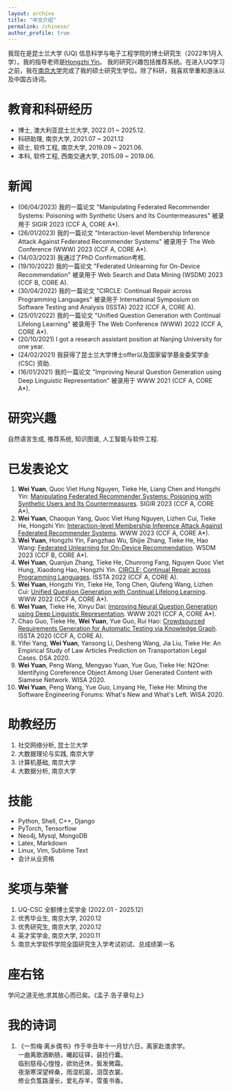 ```yaml
---
layout: archive
title: "中文介绍"
permalink: /chinese/
author_profile: true
---
```


我现在是昆士兰大学 (UQ) 信息科学与电子工程学院的博士研究生（2022年1月入学）。我的指导老师是[Hongzhi Yin](https://sites.google.com/view/hongzhi-yin/home)。 我的研究兴趣包括推荐系统。<!-- ，知识图谱，自然语言处理，以及人工智能在软件工程中的应用。 -->在进入UQ学习之前，我在[南京大学](https://www.nju.edu.cn)完成了我的硕士研究生学位。除了科研，我喜欢举重和游泳以及中国古诗词。


教育和科研经历
======
* 博士, 澳大利亚昆士兰大学, 2022.01 ~ 2025.12.
* 科研助理, 南京大学, 2021.07 ~ 2021.12
* 硕士, 软件工程, 南京大学, 2019.09 ~ 2021.06.
* 本科, 软件工程, 西南交通大学, 2015.09 ~ 2019.06.

新闻
======
* (06/04/2023) 我的一篇论文 "Manipulating Federated Recommender Systems: Poisoning with Synthetic Users and Its Countermeasures" 被录用于 SIGIR 2023 (CCF A, CORE A*).
* (26/01/2023) 我的一篇论文 "Interaction-level Membership Inference Attack Against Federated Recommender Systems" 被录用于 The Web Conference (WWW) 2023 (CCF A, CORE A*).
* (14/03/2023) 我通过了PhD Confirmation考核.
* (19/10/2022) 我的一篇论文 "Federated Unlearning for On-Device Recommendation" 被录用于 Web Search and Data Mining (WSDM) 2023 (CCF B, CORE A).
* (30/04/2022) 我的一篇论文 "CIRCLE: Continual Repair across Programming Languages" 被录用于 International Symposium on Software Testing and Analysis (ISSTA) 2022 (CCF A, CORE A).
* (25/01/2022) 我的一篇论文 "Unified Question Generation with Continual Lifelong Learning" 被录用于 The Web Conference (WWW) 2022 (CCF A, CORE A*).
* (20/10/2021) I got a research assistant position at Nanjing University for one year.
* (24/02/2021) 我获得了昆士兰大学博士offer以及国家留学基金委奖学金 (CSC) 资助.
* (16/01/2021) 我的一篇论文 "Improving Neural Question Generation using Deep Linguistic Representation" 被录用于 WWW 2021 (CCF A, CORE A*).

研究兴趣
======
自然语言生成, 推荐系统, 知识图谱, 人工智能与软件工程.

已发表论文
======
1. **Wei Yuan**, Quoc Viet Hung Nguyen, Tieke He, Liang Chen and Hongzhi Yin: [Manipulating Federated Recommender Systems: Poisoning with Synthetic Users and Its Countermeasures](https://arxiv.org/abs/2304.03054). SIGIR 2023 (CCF A, CORE A*).
1. **Wei Yuan**, Chaoqun Yang, Quoc Viet Hung Nguyen, Lizhen Cui, Tieke He, Hongzhi Yin: [Interaction-level Membership Inference Attack Against Federated Recommender Systems](http://arxiv.org/abs/2301.10964). WWW 2023 (CCF A, CORE A*).
1. **Wei Yuan**, Hongzhi Yin, Fangzhao Wu, Shijie Zhang, Tieke He, Hao Wang: [Federated Unlearning for On-Device Recommendation](https://arxiv.org/abs/2210.10958). WSDM 2023 (CCF B, CORE A*).
1. **Wei Yuan**, Quanjun Zhang, Tieke He, Chunrong Fang, Nguyen Quoc Viet Hung, Xiaodong Hao, Hongzhi Yin. [CIRCLE: Continual Repair across Programming Languages](https://arxiv.org/abs/2205.10956). ISSTA 2022 (CCF A, CORE A).
1. **Wei Yuan**, Hongzhi Yin, Tieke He, Tong Chen, Qiufeng Wang, Lizhen Cui: [Unified Question Generation with Continual Lifelong Learning](https://dl.acm.org/doi/10.1145/3485447.3511930). WWW 2022 (CCF A, CORE A*).
1. **Wei Yuan**, Tieke He, Xinyu Dai: [Improving Neural Question Generation using Deep Linguistic Representation](https://dl.acm.org/doi/fullHtml/10.1145/3442381.3449975). WWW 2021 (CCF A, CORE A*).
1. Chao Guo, Tieke He, **Wei Yuan**, Yue Guo, Rui Hao: [Crowdsourced Requirements Generation for Automatic Testing via Knowledge Graph](https://dl.acm.org/doi/10.1145/3395363.3404363). ISSTA 2020 (CCF A, CORE A).
1. Yifei Yang, **Wei Yuan**, Yansong Li, Desheng Wang, Jia Liu, Tieke He: An Empirical Study of Law Articles Prediction on Transportation Legal Cases. DSA 2020.
1. **Wei Yuan**, Peng Wang, Mengyao Yuan, Yue Guo, Tieke He: N2One: Identifying Coreference Object Among User Generated Content with Siamese Network. WISA 2020.
1. **Wei Yuan**, Peng Wang, Yue Guo, Linyang He, Tieke He: Mining the Software Engineering Forums: What's New and What's Left. WISA 2020.

助教经历
======
1. 社交网络分析, 昆士兰大学
1. 大数据理论与实践, 南京大学
1. 计算机基础, 南京大学
1. 大数据分析, 南京大学

技能
======
* Python, Shell, C++, Django
* PyTorch, Tensorflow
* Neo4j, Mysql, MongoDB
* Latex, Markdown
* Linux, Vim, Sublime Text
* 会计从业资格

奖项与荣誉
======
1. UQ-CSC 全额博士奖学金 (2022.01 - 2025.12)
1. 优秀毕业生, 南京大学, 2020.12
1. 优秀研究生, 南京大学, 2020.12
1. 英才奖学金, 南京大学, 2020.11
1. 南京大学软件学院全国研究生入学考试初试、总成绩第一名

座右铭
======
学问之道无他,求其放心而已矣。《孟子.告子章句上》

我的诗词
======
1. 《一剪梅·离乡偶书》作于辛丑年十一月廿六日，离家赴澳求学。  
一曲离歌酒断肠，曦起征铎，装捡行囊。  
临别慈母心惶惶，欲劝还休，鬓发微霜。  
夜渐寒深望梓桑，雨湿机窗，泪霑衣裳。  
修业负笈路漫长，爱礼存羊，雪茧书香。  

